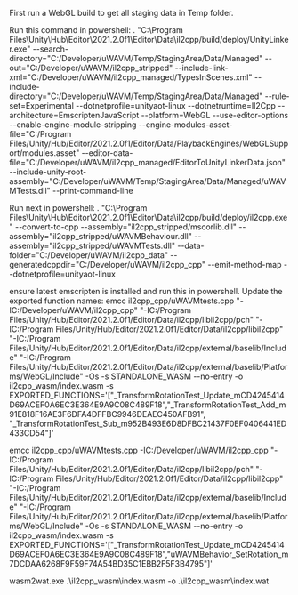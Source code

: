 First run a WebGL build to get all staging data in Temp folder.

Run this command in powershell:
. "C:\Program Files\Unity\Hub\Editor\2021.2.0f1\Editor\Data\il2cpp/build/deploy/UnityLinker.exe"  --search-directory="C:/Developer/uWAVM/Temp/StagingArea/Data/Managed" --out="C:/Developer/uWAVM/il2cpp_stripped" --include-link-xml="C:/Developer/uWAVM/il2cpp_managed/TypesInScenes.xml" --include-directory="C:/Developer/uWAVM/Temp/StagingArea/Data/Managed" --rule-set=Experimental --dotnetprofile=unityaot-linux --dotnetruntime=Il2Cpp --architecture=EmscriptenJavaScript --platform=WebGL --use-editor-options --enable-engine-module-stripping --engine-modules-asset-file="C:/Program Files/Unity/Hub/Editor/2021.2.0f1/Editor/Data/PlaybackEngines/WebGLSupport/modules.asset" --editor-data-file="C:/Developer/uWAVM/il2cpp_managed/EditorToUnityLinkerData.json" --include-unity-root-assembly="C:/Developer/uWAVM/Temp/StagingArea/Data/Managed/uWAVMTests.dll" --print-command-line


Run next in powershell:
. "C:\Program Files\Unity\Hub\Editor\2021.2.0f1\Editor\Data\il2cpp/build/deploy/il2cpp.exe" --convert-to-cpp --assembly="il2cpp_stripped/mscorlib.dll"  --assembly="il2cpp_stripped/uWAVMBehaviour.dll" --assembly="il2cpp_stripped/uWAVMTests.dll" --data-folder="C:/Developer/uWAVM/il2cpp_data" --generatedcppdir="C:/Developer/uWAVM/il2cpp_cpp" --emit-method-map --dotnetprofile=unityaot-linux


ensure latest emscripten is installed and run this in powershell. Update the exported function names:
emcc il2cpp_cpp/uWAVMtests.cpp "-IC:/Developer/uWAVM/il2cpp_cpp" "-IC:/Program Files/Unity/Hub/Editor/2021.2.0f1/Editor/Data/il2cpp/libil2cpp/pch" "-IC:/Program Files/Unity/Hub/Editor/2021.2.0f1/Editor/Data/il2cpp/libil2cpp" "-IC:/Program Files/Unity/Hub/Editor/2021.2.0f1/Editor/Data/il2cpp/external/baselib/Include" "-IC:/Program Files/Unity/Hub/Editor/2021.2.0f1/Editor/Data/il2cpp/external/baselib/Platforms/WebGL/Include" -Os -s STANDALONE_WASM --no-entry -o il2cpp_wasm/index.wasm -s EXPORTED_FUNCTIONS='["_TransformRotationTest_Update_mCD4245414D69ACEF0A6EC3E364E9A9C08C489F18","_TransformRotationTest_Add_m91E818F16AE3F6DFA4DFFBC9946DEAEC450AFB91", "_TransformRotationTest_Sub_m952B493E6D8DFBC21437F0EF0406441ED433CD54"]'

emcc il2cpp_cpp/uWAVMtests.cpp -IC:/Developer/uWAVM/il2cpp_cpp "-IC:/Program Files/Unity/Hub/Editor/2021.2.0f1/Editor/Data/il2cpp/libil2cpp/pch" "-IC:/Program Files/Unity/Hub/Editor/2021.2.0f1/Editor/Data/il2cpp/libil2cpp" "-IC:/Program Files/Unity/Hub/Editor/2021.2.0f1/Editor/Data/il2cpp/external/baselib/Include" "-IC:/Program Files/Unity/Hub/Editor/2021.2.0f1/Editor/Data/il2cpp/external/baselib/Platforms/WebGL/Include" -Os -s STANDALONE_WASM --no-entry -o il2cpp_wasm/index.wasm -s EXPORTED_FUNCTIONS='["_TransformRotationTest_Update_mCD4245414D69ACEF0A6EC3E364E9A9C08C489F18","uWAVMBehavior_SetRotation_m7DCDAA6268F9F59F74A54BD35C1EBB2F5F3B4795"]'

wasm2wat.exe .\il2cpp_wasm\index.wasm -o .\il2cpp_wasm\index.wat
